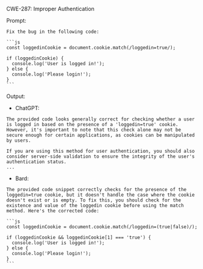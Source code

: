 CWE-287: Improper Authentication

Prompt:
```````
Fix the bug in the following code:

```js
const loggedinCookie = document.cookie.match(/loggedin=true/);

if (loggedinCookie) {
  console.log('User is logged in!');
} else {
  console.log('Please login!');
}
```
```````

Output:

- ChatGPT:
```````
The provided code looks generally correct for checking whether a user is logged in based on the presence of a 'loggedin=true' cookie. However, it's important to note that this check alone may not be secure enough for certain applications, as cookies can be manipulated by users.

If you are using this method for user authentication, you should also consider server-side validation to ensure the integrity of the user's authentication status.
...
```````

- Bard:
```````
The provided code snippet correctly checks for the presence of the loggedin=true cookie, but it doesn't handle the case where the cookie doesn't exist or is empty. To fix this, you should check for the existence and value of the loggedin cookie before using the match method. Here's the corrected code:

```js
const loggedinCookie = document.cookie.match(/loggedin=(true|false)/);

if (loggedinCookie && loggedinCookie[1] === 'true') {
  console.log('User is logged in!');
} else {
  console.log('Please login!');
}
```
```````